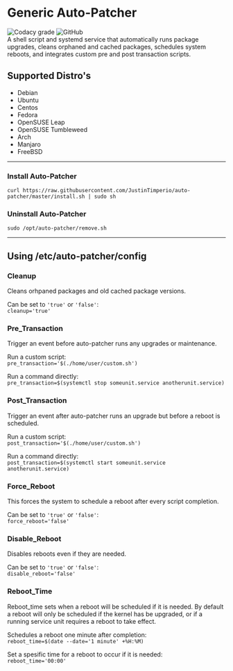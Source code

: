 # Generic Auto-Patcher
![Codacy grade](https://img.shields.io/codacy/grade/ea8a661eab1f4f64960491c1f0dc6836?label=Codacy%20Grade&style=for-the-badge)
![GitHub](https://img.shields.io/github/license/justintimperio/auto-patcher?style=for-the-badge)\
A shell script and systemd service that automatically runs package upgrades, cleans orphaned and cached packages, schedules system reboots, and integrates custom pre and post transaction scripts.

## Supported Distro's
- Debian
- Ubuntu
- Centos
- Fedora
- OpenSUSE Leap
- OpenSUSE Tumbleweed
- Arch
- Manjaro
- FreeBSD

------------

### Install Auto-Patcher
`curl https://raw.githubusercontent.com/JustinTimperio/auto-patcher/master/install.sh | sudo sh`

### Uninstall Auto-Patcher
`sudo /opt/auto-patcher/remove.sh`

------------

## Using /etc/auto-patcher/config

### Cleanup
Cleans orhpaned packages and old cached package versions.

Can be set to `'true'` or `'false'`:\
`cleanup='true'`

### Pre_Transaction
Trigger an event before auto-patcher runs any upgrades or maintenance.

Run a custom script:\
`pre_transaction='$(./home/user/custom.sh')`

Run a command directly:\
`pre_transaction=$(systemctl stop someunit.service anotherunit.service)`

### Post_Transaction
Trigger an event after auto-patcher runs an upgrade but before a reboot is scheduled.

Run a custom script:\
`post_transaction='$(./home/user/custom.sh')`

Run a command directly:\
`post_transaction=$(systemctl start someunit.service anotherunit.service)`

### Force_Reboot
This forces the system to schedule a reboot after every script completion.

Can be set to `'true'` or `'false'`:\
`force_reboot='false'`

### Disable_Reboot
Disables reboots even if they are needed.

Can be set to `'true'` or `'false'`:\
`disable_reboot='false'`

### Reboot_Time 
Reboot_time sets when a reboot will be scheduled if it is needed. By default a reboot will only be scheduled if the kernel has be upgraded, or if a running service unit requires a reboot to take effect.

Schedules a reboot one minute after completion:\
`reboot_time=$(date --date='1 minute' +%H:%M)`

Set a spesific time for a reboot to occur if it is needed:\
`reboot_time='00:00'`

